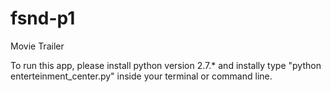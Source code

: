 # fsnd-p1
Movie Trailer

To run this app, 
please install python version 2.7.* 
and instally type "python enterteinment_center.py" 
inside your terminal or command line.
